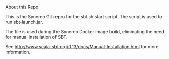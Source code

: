 About this Repo

This is the Synereo Git repro for the sbt.sh start script. The script is used to run sbt-launch.jar.

The file is used during the Synereo Docker image build, eliminating the need for manual installation of SBT.

See http://www.scala-sbt.org/0.13/docs/Manual-Installation.html for more information.

